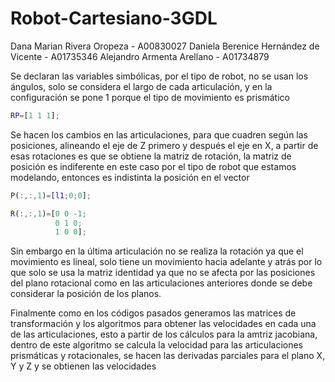 # Robot-Cartesiano-3GDL

Dana Marian Rivera Oropeza - A00830027
Daniela Berenice Hernández de Vicente - A01735346
Alejandro Armenta Arellano - A01734879	

Se declaran las variables simbólicas, por el tipo de robot, no se usan los ángulos, solo se considera el largo de cada articulación, y en la configuración se pone 1 porque el tipo de movimiento es prismático

``` matlab
RP=[1 1 1];
```

Se hacen los cambios en las articulaciones, para que cuadren según las posiciones, alineando el eje de Z primero y después el eje en X, a partir de esas rotaciones es que se obtiene la matriz de rotación, la matriz de posición es indiferente en este caso por el tipo de robot que estamos modelando, entonces es indistinta la posición en el vector

``` matlab 
P(:,:,1)=[l1;0;0];

R(:,:,1)=[0 0 -1;
          0 1 0;
          1 0 0];
```

Sin embargo en la última articulación no se realiza la rotación ya que el movimiento es lineal, solo tiene un movimiento hacia adelante y atrás por lo que solo se usa la matriz identidad ya que no se afecta por las posiciones del plano rotacional como en las articulaciones anteriores donde se debe considerar la posición de los planos.

Finalmente como en los códigos pasados generamos las matrices de transformación y los algoritmos para obtener las velocidades en cada una de las articulaciones, esto a partir de los cálculos para la amtriz jacobiana, dentro de este algoritmo se calcula la velocidad para las articulaciones prismáticas y rotacionales, se hacen las derivadas parciales para el plano X, Y y Z y se obtienen las velocidades
